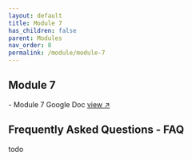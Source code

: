 ```yaml
---
layout: default
title: Module 7
has_children: false
parent: Modules
nav_order: 8
permalink: /module/module-7
---
```


<h2>Module 7</h2>
- Module 7 Google Doc <a href="#" target="_blank" rel="noopener">view &#x2197;</a>

<h2>Frequently Asked Questions - FAQ</h2>

todo